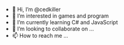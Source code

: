 - 👋 Hi, I’m @cedkiller
- 👀 I’m interested in games and program
- 🌱 I’m currently learning C# and JavaScript
- 💞️ I’m looking to collaborate on ...
- 📫 How to reach me ...

<!---
cedkiller/cedkiller is a ✨ special ✨ repository because its `README.md` (this file) appears on your GitHub profile.
You can click the Preview link to take a look at your changes.
--->
